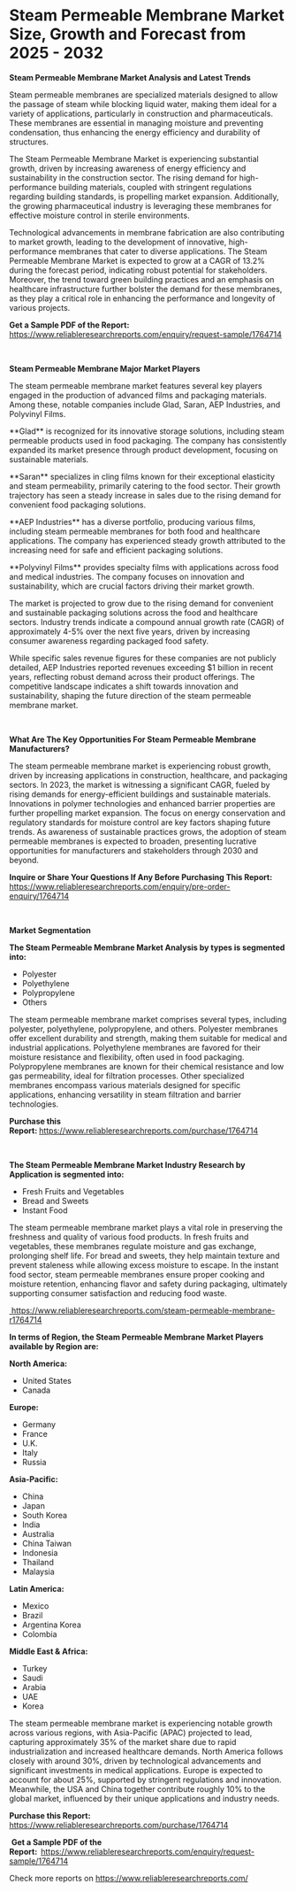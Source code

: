 <p><h1>Steam Permeable Membrane Market Size, Growth and Forecast from 2025 - 2032</h1></p><p><strong>Steam Permeable Membrane Market Analysis and Latest Trends</strong></p>
<p><p>Steam permeable membranes are specialized materials designed to allow the passage of steam while blocking liquid water, making them ideal for a variety of applications, particularly in construction and pharmaceuticals. These membranes are essential in managing moisture and preventing condensation, thus enhancing the energy efficiency and durability of structures.</p><p>The Steam Permeable Membrane Market is experiencing substantial growth, driven by increasing awareness of energy efficiency and sustainability in the construction sector. The rising demand for high-performance building materials, coupled with stringent regulations regarding building standards, is propelling market expansion. Additionally, the growing pharmaceutical industry is leveraging these membranes for effective moisture control in sterile environments.</p><p>Technological advancements in membrane fabrication are also contributing to market growth, leading to the development of innovative, high-performance membranes that cater to diverse applications. The Steam Permeable Membrane Market is expected to grow at a CAGR of 13.2% during the forecast period, indicating robust potential for stakeholders. Moreover, the trend toward green building practices and an emphasis on healthcare infrastructure further bolster the demand for these membranes, as they play a critical role in enhancing the performance and longevity of various projects.</p></p>
<p><strong>Get a Sample PDF of the Report:&nbsp;</strong> <a href="https://www.reliableresearchreports.com/enquiry/request-sample/1764714?utm_campaign=2131&utm_medium=2&utm_source=Github&utm_content=ia&utm_term=02022025&utm_id=steam-permeable-membrane">https://www.reliableresearchreports.com/enquiry/request-sample/1764714</a></p>
<p>&nbsp;</p>
<p><strong>Steam Permeable Membrane Major Market Players</strong></p>
<p><p>The steam permeable membrane market features several key players engaged in the production of advanced films and packaging materials. Among these, notable companies include Glad, Saran, AEP Industries, and Polyvinyl Films. </p><p>**Glad** is recognized for its innovative storage solutions, including steam permeable products used in food packaging. The company has consistently expanded its market presence through product development, focusing on sustainable materials. </p><p>**Saran** specializes in cling films known for their exceptional elasticity and steam permeability, primarily catering to the food sector. Their growth trajectory has seen a steady increase in sales due to the rising demand for convenient food packaging solutions. </p><p>**AEP Industries** has a diverse portfolio, producing various films, including steam permeable membranes for both food and healthcare applications. The company has experienced steady growth attributed to the increasing need for safe and efficient packaging solutions. </p><p>**Polyvinyl Films** provides specialty films with applications across food and medical industries. The company focuses on innovation and sustainability, which are crucial factors driving their market growth. </p><p>The market is projected to grow due to the rising demand for convenient and sustainable packaging solutions across the food and healthcare sectors. Industry trends indicate a compound annual growth rate (CAGR) of approximately 4-5% over the next five years, driven by increasing consumer awareness regarding packaged food safety.</p><p>While specific sales revenue figures for these companies are not publicly detailed, AEP Industries reported revenues exceeding $1 billion in recent years, reflecting robust demand across their product offerings. The competitive landscape indicates a shift towards innovation and sustainability, shaping the future direction of the steam permeable membrane market.</p></p>
<p>&nbsp;</p>
<p><strong>What Are The Key Opportunities For Steam Permeable Membrane Manufacturers?</strong></p>
<p><p>The steam permeable membrane market is experiencing robust growth, driven by increasing applications in construction, healthcare, and packaging sectors. In 2023, the market is witnessing a significant CAGR, fueled by rising demands for energy-efficient buildings and sustainable materials. Innovations in polymer technologies and enhanced barrier properties are further propelling market expansion. The focus on energy conservation and regulatory standards for moisture control are key factors shaping future trends. As awareness of sustainable practices grows, the adoption of steam permeable membranes is expected to broaden, presenting lucrative opportunities for manufacturers and stakeholders through 2030 and beyond.</p></p>
<p><strong>Inquire or Share Your Questions If Any Before Purchasing This Report:</strong> <a href="https://www.reliableresearchreports.com/enquiry/pre-order-enquiry/1764714?utm_campaign=2131&utm_medium=2&utm_source=Github&utm_content=ia&utm_term=02022025&utm_id=steam-permeable-membrane">https://www.reliableresearchreports.com/enquiry/pre-order-enquiry/1764714</a></p>
<p>&nbsp;</p>
<p><strong>Market Segmentation</strong></p>
<p><strong>The Steam Permeable Membrane Market Analysis by types is segmented into:</strong></p>
<p><ul><li>Polyester</li><li>Polyethylene</li><li>Polypropylene</li><li>Others</li></ul></p>
<p><p>The steam permeable membrane market comprises several types, including polyester, polyethylene, polypropylene, and others. Polyester membranes offer excellent durability and strength, making them suitable for medical and industrial applications. Polyethylene membranes are favored for their moisture resistance and flexibility, often used in food packaging. Polypropylene membranes are known for their chemical resistance and low gas permeability, ideal for filtration processes. Other specialized membranes encompass various materials designed for specific applications, enhancing versatility in steam filtration and barrier technologies.</p></p>
<p><strong>Purchase this Report:&nbsp;</strong><a href="https://www.reliableresearchreports.com/purchase/1764714?utm_campaign=2131&utm_medium=2&utm_source=Github&utm_content=ia&utm_term=02022025&utm_id=steam-permeable-membrane">https://www.reliableresearchreports.com/purchase/1764714</a></p>
<p>&nbsp;</p>
<p><strong>The Steam Permeable Membrane Market Industry Research by Application is segmented into:</strong></p>
<p><ul><li>Fresh Fruits and Vegetables</li><li>Bread and Sweets</li><li>Instant Food</li></ul></p>
<p><p>The steam permeable membrane market plays a vital role in preserving the freshness and quality of various food products. In fresh fruits and vegetables, these membranes regulate moisture and gas exchange, prolonging shelf life. For bread and sweets, they help maintain texture and prevent staleness while allowing excess moisture to escape. In the instant food sector, steam permeable membranes ensure proper cooking and moisture retention, enhancing flavor and safety during packaging, ultimately supporting consumer satisfaction and reducing food waste.</p></p>
<p><a href="https://www.reliableresearchreports.com/steam-permeable-membrane-r1764714?utm_campaign=2131&utm_medium=2&utm_source=Github&utm_content=ia&utm_term=02022025&utm_id=steam-permeable-membrane">&nbsp;https://www.reliableresearchreports.com/steam-permeable-membrane-r1764714</a></p>
<p><strong>In terms of Region, the Steam Permeable Membrane Market Players available by Region are:</strong></p>
<p>
    <p> <strong> North America: </strong>
        <ul>
            <li>United States</li>
            <li>Canada</li>
        </ul>
        </p> 
    <p> <strong> Europe: </strong>
        <ul>
            <li>Germany</li>
            <li>France</li>
            <li>U.K.</li>
            <li>Italy</li>
            <li>Russia</li>
        </ul>
        </p> 
    <p> <strong> Asia-Pacific: </strong>
        <ul>
            <li>China</li>
            <li>Japan</li>
            <li>South Korea</li>
            <li>India</li>
            <li>Australia</li>
            <li>China Taiwan</li>
            <li>Indonesia</li>
            <li>Thailand</li>
            <li>Malaysia</li>
        </ul>
        </p> 
    <p> <strong> Latin America: </strong>
        <ul>
            <li>Mexico</li>
            <li>Brazil</li>
            <li>Argentina Korea</li>
            <li>Colombia</li>
        </ul>
        </p> 
    <p> <strong> Middle East & Africa: </strong>
        <ul>
            <li>Turkey</li>
            <li>Saudi</li>
            <li>Arabia</li>
            <li>UAE</li>
            <li>Korea</li>
        </ul>
    </p>
    </p>
<p><p>The steam permeable membrane market is experiencing notable growth across various regions, with Asia-Pacific (APAC) projected to lead, capturing approximately 35% of the market share due to rapid industrialization and increased healthcare demands. North America follows closely with around 30%, driven by technological advancements and significant investments in medical applications. Europe is expected to account for about 25%, supported by stringent regulations and innovation. Meanwhile, the USA and China together contribute roughly 10% to the global market, influenced by their unique applications and industry needs.</p></p>
<p><strong>Purchase this Report: </strong><a href="https://www.reliableresearchreports.com/purchase/1764714?utm_campaign=2131&utm_medium=2&utm_source=Github&utm_content=ia&utm_term=02022025&utm_id=steam-permeable-membrane">https://www.reliableresearchreports.com/purchase/1764714</a></p>
<p>&nbsp;<strong>Get a Sample PDF of the Report:&nbsp;&nbsp;</strong><a href="https://www.reliableresearchreports.com/enquiry/request-sample/1764714?utm_campaign=2131&utm_medium=2&utm_source=Github&utm_content=ia&utm_term=02022025&utm_id=steam-permeable-membrane">https://www.reliableresearchreports.com/enquiry/request-sample/1764714</a></p>
<p><strong></strong></p>
<p>Check more reports on <a href="https://www.reliableresearchreports.com/?utm_campaign=2131&utm_medium=2&utm_source=Github&utm_content=ia&utm_term=02022025&utm_id=steam-permeable-membrane">https://www.reliableresearchreports.com/</a></p>